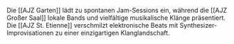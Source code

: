 Die [[AJZ Garten]] lädt zu spontanen Jam-Sessions ein, während die [[AJZ Großer Saal]] lokale Bands und vielfältige musikalische Klänge präsentiert. Die [[AJZ St. Etienne]] verschmilzt elektronische Beats mit Synthesizer-Improvisationen zu einer einzigartigen Klanglandschaft.
